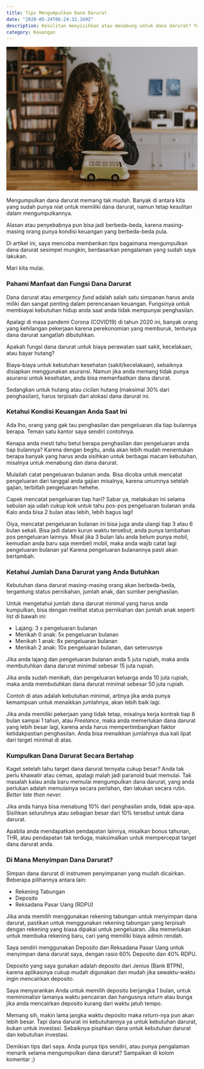 ```yaml
---
title: Tips Mengumpulkan Dana Darurat
date: "2020-05-24T06:24:32.169Z"
description: Kesulitan menyisihkan atau menabung untuk dana darurat? Yuk simak tips berikut ini!
category: Keuangan
---
```

![Tips mengumpulkan dana darurat](./tips-mengumpulkan-dana-darurat.jpg 'Photo by Annie Spratt on Unsplash')

Mengumpulkan dana darurat memang tak mudah. Banyak di antara kita yang sudah punya niat untuk memiliki dana darurat, namun tetap kesulitan dalam mengumpulkannya.

Alasan atau penyebabnya pun bisa jadi berbeda-beda, karena masing-masing orang punya kondisi keuangan yang berbeda-beda pula.

Di artikel ini, saya mencoba memberikan tips bagaimana mengumpulkan dana darurat sesimpel mungkin, berdasarkan pengalaman yang sudah saya lakukan.

Mari kita mulai.

### Pahami Manfaat dan Fungsi Dana Darurat
Dana darurat atau *emergency fund* adalah salah satu simpanan harus anda miliki dan sangat penting dalam perencanaan keuangan. Fungsinya untuk membiayai kebutuhan hidup anda saat anda tidak mempunyai penghasilan.

Apalagi di masa pandemi Corona (COVID19) di tahun 2020 ini, banyak orang yang kehilangan pekerjaan karena perekonomian yang memburuk, tentunya dana darurat sangatlah dibutuhkan.

Apakah fungsi dana darurat untuk biaya perawatan saat sakit, kecelakaan, atau bayar hutang?

Biaya-biaya untuk kebutuhan kesehatan (sakit/kecelakaan), sebaiknya disiapkan menggunakan asuransi. Namun jika anda memang tidak punya asuransi untuk kesehatan, anda bisa memanfaatkan dana darurat.

Sedangkan untuk hutang atau cicilan hutang (maksimal 30% dari penghasilan), harus terpisah dari alokasi dana darurat ini.

### Ketahui Kondisi Keuangan Anda Saat Ini
Ada lho, orang yang gak tau penghasilan dan pengeluaran dia tiap bulannya berapa. Teman satu kantor saya sendiri contohnya.

Kenapa anda mesti tahu betul berapa penghasilan dan pengeluaran anda tiap bulannya? Karena dengan begitu, anda akan lebih mudah menentukan berapa banyak yang harus anda sisihkan untuk berbagai macam kebutuhan, misalnya untuk menabung dan dana darurat.

Mulailah catat pengeluaran bulanan anda. Bisa dicoba untuk mencatat pengeluaran dari tanggal anda gajian misalnya, karena umumnya setelah gajian, terbitlah pengeluaran hehehe.

Capek mencatat pengeluaran tiap hari? Sabar ya, melakukan ini selama sebulan aja udah cukup kok untuk tahu pos-pos pengeluaran bulanan anda. Kalo anda bisa 2 bulan atau lebih, lebih bagus lagi!

Oiya, mencatat pengeluaran bulanan ini bisa juga anda ulangi tiap 3 atau 6 bulan sekali. Bisa jadi dalam kurun waktu tersebut, anda punya tambahan pos pengeluaran lainnya. Misal jika 3 bulan lalu anda belum punya mobil, kemudian anda baru  saja membeli mobil, maka anda wajib catat lagi pengeluaran bulanan ya! Karena pengeluaran bulanannya pasti akan bertambah.

### Ketahui Jumlah Dana Darurat yang Anda Butuhkan
Kebutuhan dana darurat masing-masing orang akan berbeda-beda, tergantung status pernikahan, jumlah anak, dan sumber penghasilan.

Untuk mengetahui jumlah dana darurat minimal yang harus anda kumpulkan, bisa dengan melihat status pernikahan dan jumlah anak seperti list di bawah ini:
- Lajang: 3 x pengeluaran bulanan
- Menikah 0 anak: 5x pengeluaran bulanan
- Menikah 1 anak: 8x pengeluaran bulanan
- Menikah 2 anak: 10x pengeluaran bulanan, dan seterusnya

Jika anda lajang dan pengeluaran bulanan anda 5 juta rupiah, maka anda membutuhkan dana darurat minimal sebesar 15 juta rupiah.

Jika anda sudah menikah, dan pengeluaran keluarga anda 10 juta rupiah, maka anda membutuhkan dana darurat minimal sebesar 50 juta rupiah.

Contoh di atas adalah kebutuhan minimal, artinya jika anda punya kemampuan untuk menaikkan jumlahnya, akan lebih baik lagi.

Jika anda memiliki pekerjaan yang tidak tetap, misalnya kerja kontrak tiap 6 bulan sampai 1 tahun, atau *Freelance*, maka anda memerlukan dana darurat yang lebih besar lagi, karena anda harus mempertimbangkan faktor ketidakpastian penghasilan. Anda bisa menaikkan jumlahnya dua kali lipat dari target minimal di atas.

### Kumpulkan Dana Darurat Secara Bertahap
Kaget setelah tahu target dana darurat ternyata cukup besar? Anda tak perlu khawatir atau cemas, apalagi malah jadi paranoid buat memulai. Tak masalah kalau anda baru memulai mengumpulkan dana darurat, yang anda perlukan adalah memulainya secara perlahan, dan lakukan secara rutin. *Better late than never.*

Jika anda hanya bisa menabung 10% dari penghasilan anda, tidak apa-apa. Sisihkan seluruhnya atau sebagian besar dari 10% tersebut untuk dana darurat.

Apabila anda mendapatkan pendapatan lainnya, misalkan bonus tahunan, THR, atau pendapatan tak terduga, maksimalkan untuk mempercepat target dana darurat anda.

### Di Mana Menyimpan Dana Darurat?
Simpan dana darurat di instrumen penyimpanan yang mudah dicairkan. Beberapa pilihannya antara lain:
- Rekening Tabungan
- Deposito
- Reksadana Pasar Uang (RDPU)

Jika anda memilih menggunakan rekening tabungan untuk menyimpan dana darurat, pastikan untuk menggunakan rekening tabungan yang terpisah dengan rekening yang biasa dipakai untuk pengeluaran. Jika memerlukan untuk membuka rekening baru, cari yang memiliki biaya admin rendah.

Saya sendiri menggunakan Deposito dan Reksadana Pasar Uang untuk menyimpan dana darurat saya, dengan rasio 60% Deposito dan 40% RDPU.

Deposito yang saya gunakan adalah deposito dari Jenius (Bank BTPN), karena aplikasinya cukup mudah digunakan dan mudah jika sewaktu-waktu ingin mencairkan deposito.

Saya menyarankan Anda untuk memilih deposito berjangka 1 bulan, untuk meminimalisir lamanya waktu pencairan dan hangusnya *return* atau bunga jika anda mencairkan deposito kurang dari waktu jatuh tempo.

Memang sih, makin lama jangka waktu deposito maka *return*-nya pun akan lebih besar. Tapi dana darurat ini kebutuhannya ya untuk kebutuhan darurat, bukan untuk investasi. Sebaiknya pisahkan dana untuk kebutuhan darurat dan kebutuhan investasi.

Demikian tips dari saya. Anda punya tips sendiri, atau punya pengalaman menarik selama mengumpulkan dana darurat? Sampaikan di kolom komentar ;)
